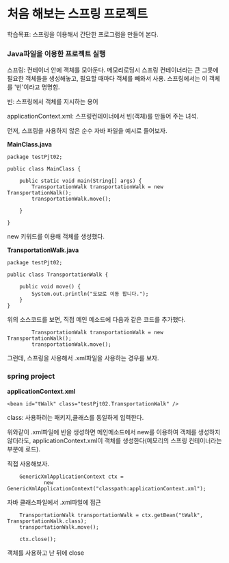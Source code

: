 # 처음 해보는 스프링 프로젝트

학습목표: 스프링을 이용해서 간단한 프로그램을 만들어 본다.

### Java파일을 이용한 프로젝트 실행

스프링: 컨테이너 안에 객체를 모아둔다. 메모리로딩시 스프링 컨테이너라는 큰 그릇에 필요한 객체들을 생성해놓고, 필요할 때마다 객체를 빼와서 사용. 스프링에서는 이 객체를 '빈'이라고 명명함.

빈: 스프링에서 객체를 지시하는 용어

applicationContext.xml: 스프링컨테이너에서 빈(객체)를 만들어 주는 녀석.

먼저, 스프링을 사용하지 않은 순수 자바 파일을 예시로 들어보자.

**MainClass.java**

	package testPjt02;
	
	public class MainClass {
	
		public static void main(String[] args) {
			TransportationWalk transportationWalk = new TransportationWalk();
			transportationWalk.move();
	
		}
	
	}

new 키워드를 이용해 객체를 생성했다.

**TransportationWalk.java**

	package testPjt02;
	
	public class TransportationWalk {
	
		public void move() {
			System.out.println("도보로 이동 합니다.");
		}
	}

위의 소스코드를 보면, 직접 메인 메소드에 다음과 같은 코드를 추가했다. 

			TransportationWalk transportationWalk = new TransportationWalk();
			transportationWalk.move();

그런데, 스프링을 사용해서 .xml파일을 사용하는 경우를 보자.

### spring project

**applicationContext.xml**

	<bean id="tWalk" class="testPjt02.TransportationWalk" />
	
class: 사용하려는 패키지,클래스를 동일하게 입력한다.

위와같이 .xml파일에 빈을 생성하면 메인메소드에서 new를 이용하여 객체를 생성하지 않더라도, applicationContext.xml이 객체를 생성한다(메모리의 스프링 컨테이너라는 부분에 로드).

직접 사용해보자.

		GenericXmlApplicationContext ctx = 
				new GenericXmlApplicationContext("classpath:applicationContext.xml");
				

자바 클래스파일에서 .xml파일에 접근
		
		TransportationWalk transportationWalk = ctx.getBean("tWalk", TransportationWalk.class);
		transportationWalk.move();
		
		ctx.close();

객체를 사용하고 난 뒤에 close